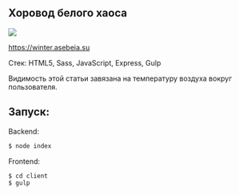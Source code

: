 ## Хоровод белого хаоса

![](https://winter.asebeia.su/design.png)

https://winter.asebeia.su

Стек: HTML5, Sass, JavaScript, Express, Gulp

Видимость этой статьи завязана на температуру воздуха вокруг пользователя.

## Запуск:

Backend:

```bash
$ node index
```

Frontend:

```bash
$ cd client
$ gulp
```

